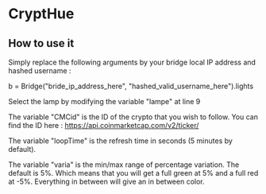 # CryptHue

## How to use it

Simply replace the following arguments by your bridge local IP address and hashed username :

b = Bridge("bride_ip_address_here", "hashed_valid_username_here").lights

Select the lamp by modifying the variable "lampe" at line 9

The variable "CMCid" is the ID of the crypto that you wish to follow. You can find the ID here :
https://api.coinmarketcap.com/v2/ticker/ 

The variable "loopTime" is the refresh time in seconds (5 minutes by default).

The variable "varia" is the min/max range of percentage variation. The default is 5%. Which means that you will get a full green at 5% and a full red at -5%. Everything in between will give an in between color.
